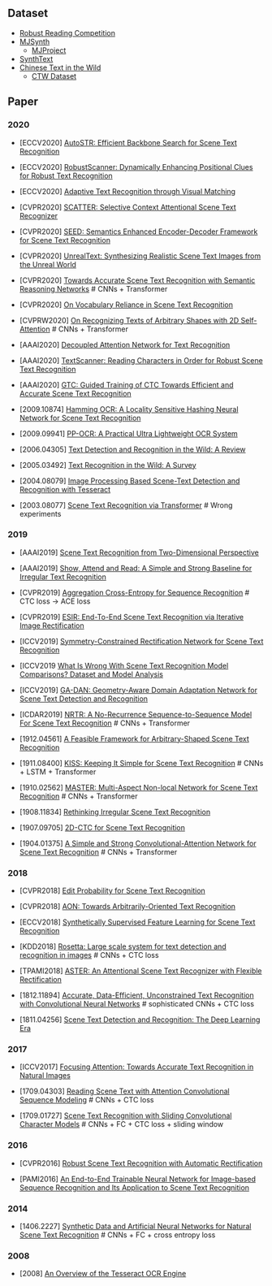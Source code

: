 ## Dataset
- [Robust Reading Competition](https://rrc.cvc.uab.es/)
- [MJSynth](http://www.robots.ox.ac.uk/~vgg/data/text/)
  - [MJProject](http://www.robots.ox.ac.uk/~vgg/research/text/)
- [SynthText](https://github.com/ankush-me/SynthText)
- [Chinese Text in the Wild](https://arxiv.org/abs/1803.00085)
  - [CTW Dataset](https://ctwdataset.github.io)

## Paper
### 2020

- [ECCV2020] [AutoSTR: Efficient Backbone Search for Scene Text Recognition](https://arxiv.org/abs/2003.06567)

- [ECCV2020] [RobustScanner: Dynamically Enhancing Positional Clues for Robust Text Recognition](https://arxiv.org/abs/2007.07542)

- [ECCV2020] [Adaptive Text Recognition through Visual Matching](https://arxiv.org/abs/2009.06610)

- [CVPR2020] [SCATTER: Selective Context Attentional Scene Text Recognizer](https://arxiv.org/abs/2003.11288)

- [CVPR2020] [SEED: Semantics Enhanced Encoder-Decoder Framework for Scene Text Recognition](https://arxiv.org/abs/2005.10977)

- [CVPR2020] [UnrealText: Synthesizing Realistic Scene Text Images from the Unreal World](https://arxiv.org/abs/2003.10608)

- [CVPR2020] [Towards Accurate Scene Text Recognition with Semantic Reasoning Networks](https://arxiv.org/abs/2003.12294)  # CNNs + Transformer

- [CVPR2020] [On Vocabulary Reliance in Scene Text Recognition](https://arxiv.org/abs/2005.03959)

- [CVPRW2020] [On Recognizing Texts of Arbitrary Shapes with 2D Self-Attention](https://arxiv.org/abs/1910.04396) # CNNs + Transformer

- [AAAI2020] [Decoupled Attention Network for Text Recognition](https://arxiv.org/abs/1912.10205)

- [AAAI2020] [TextScanner: Reading Characters in Order for Robust Scene Text Recognition](https://arxiv.org/abs/1912.12422)

- [AAAI2020] [GTC: Guided Training of CTC Towards Efficient and Accurate Scene Text Recognition](https://arxiv.org/abs/2002.01276)

- [2009.10874] [Hamming OCR: A Locality Sensitive Hashing Neural Network for Scene Text Recognition](https://arxiv.org/abs/2009.10874)

- [2009.09941] [PP-OCR: A Practical Ultra Lightweight OCR System](https://arxiv.org/abs/2009.09941)

- [2006.04305] [Text Detection and Recognition in the Wild: A Review](https://arxiv.org/abs/2006.04305)

- [2005.03492] [Text Recognition in the Wild: A Survey](https://arxiv.org/abs/2005.03492)

- [2004.08079] [Image Processing Based Scene-Text Detection and Recognition with Tesseract](https://arxiv.org/abs/2004.08079)

- [2003.08077] [Scene Text Recognition via Transformer](https://arxiv.org/abs/2003.08077) # Wrong experiments

### 2019

- [AAAI2019] [Scene Text Recognition from Two-Dimensional Perspective](https://arxiv.org/abs/1809.06508)

- [AAAI2019] [Show, Attend and Read: A Simple and Strong Baseline for Irregular Text Recognition](https://arxiv.org/abs/1811.00751)

- [CVPR2019] [Aggregation Cross-Entropy for Sequence Recognition](https://arxiv.org/abs/1904.08364) # CTC loss -> ACE loss

- [CVPR2019] [ESIR: End-To-End Scene Text Recognition via Iterative Image Rectification](http://openaccess.thecvf.com/content_CVPR_2019/html/Zhan_ESIR_End-To-End_Scene_Text_Recognition_via_Iterative_Image_Rectification_CVPR_2019_paper.html)

- [ICCV2019] [Symmetry-Constrained Rectification Network for Scene Text Recognition](http://openaccess.thecvf.com/content_ICCV_2019/html/Yang_Symmetry-Constrained_Rectification_Network_for_Scene_Text_Recognition_ICCV_2019_paper.html)

- [ICCV2019 [What Is Wrong With Scene Text Recognition Model Comparisons? Dataset and Model Analysis](https://arxiv.org/abs/1904.01906)

- [ICCV2019] [GA-DAN: Geometry-Aware Domain Adaptation Network for Scene Text Detection and Recognition](http://openaccess.thecvf.com/content_ICCV_2019/html/Zhan_GA-DAN_Geometry-Aware_Domain_Adaptation_Network_for_Scene_Text_Detection_and_ICCV_2019_paper.html)

- [ICDAR2019] [NRTR: A No-Recurrence Sequence-to-Sequence Model For Scene Text Recognition](https://arxiv.org/abs/1806.00926) # CNNs + Transformer

- [1912.04561] [A Feasible Framework for Arbitrary-Shaped Scene Text Recognition](https://arxiv.org/abs/1912.04561)

- [1911.08400] [KISS: Keeping It Simple for Scene Text Recognition](https://arxiv.org/abs/1911.08400) # CNNs + LSTM + Transformer

- [1910.02562] [MASTER: Multi-Aspect Non-local Network for Scene Text Recognition](https://arxiv.org/abs/1910.02562)  # CNNs + Transformer

- [1908.11834] [Rethinking Irregular Scene Text Recognition](https://arxiv.org/abs/1908.11834)

- [1907.09705] [2D-CTC for Scene Text Recognition](https://arxiv.org/abs/1907.09705)

- [1904.01375] [A Simple and Strong Convolutional-Attention Network for Scene Text Recognition](https://arxiv.org/abs/1904.01375) # CNNs + Transformer

### 2018

- [CVPR2018] [Edit Probability for Scene Text Recognition](https://arxiv.org/abs/1805.03384)

- [CVPR2018] [AON: Towards Arbitrarily-Oriented Text Recognition](https://arxiv.org/abs/1711.04226)

- [ECCV2018] [Synthetically Supervised Feature Learning for Scene Text Recognition](http://openaccess.thecvf.com/content_ECCV_2018/papers/Yang_Liu_Synthetically_Supervised_Feature_ECCV_2018_paper.pdf)

- [KDD2018] [Rosetta: Large scale system for text detection and recognition in images](https://arxiv.org/abs/1910.05085) # CNNs + CTC loss

- [TPAMI2018] [ASTER: An Attentional Scene Text Recognizer with Flexible Rectification](https://www.researchgate.net/publication/325993414_ASTER_An_Attentional_Scene_Text_Recognizer_with_Flexible_Rectification)

- [1812.11894] [Accurate, Data-Efficient, Unconstrained Text Recognition with Convolutional Neural Networks](https://arxiv.org/abs/1812.11894) # sophisticated CNNs + CTC loss

- [1811.04256] [Scene Text Detection and Recognition: The Deep Learning Era](https://arxiv.org/abs/1811.04256)

### 2017

- [ICCV2017] [Focusing Attention: Towards Accurate Text Recognition in Natural Images](https://arxiv.org/abs/1709.02054)

- [1709.04303] [Reading Scene Text with Attention Convolutional Sequence Modeling](https://arxiv.org/abs/1709.04303) # CNNs + CTC loss

- [1709.01727] [Scene Text Recognition with Sliding Convolutional Character Models](https://arxiv.org/abs/1709.01727) # CNNs + FC + CTC loss + sliding window

### 2016

- [CVPR2016] [Robust Scene Text Recognition with Automatic Rectification](https://arxiv.org/abs/1603.03915)

- [PAMI2016] [An End-to-End Trainable Neural Network for Image-based Sequence Recognition and Its Application to Scene Text Recognition](https://arxiv.org/abs/1507.05717)

### 2014

- [1406.2227] [Synthetic Data and Artificial Neural Networks for Natural Scene Text Recognition](https://arxiv.org/abs/1406.2227) # CNNs + FC + cross entropy loss

### 2008

- [2008] [An Overview of the Tesseract OCR Engine](https://static.googleusercontent.com/media/research.google.com/zh-CN//pubs/archive/33418.pdf)
